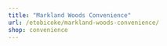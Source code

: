 ```yaml
---
title: "Markland Woods Convenience"
url: /etobicoke/markland-woods-convenience/
shop: convenience
---
```

